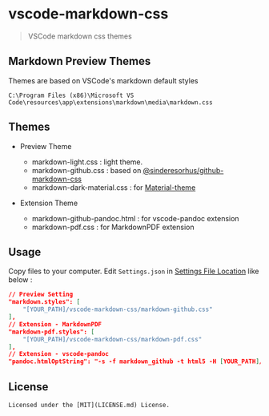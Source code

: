 # vscode-markdown-css

> VSCode markdown css themes

## Markdown Preview Themes

Themes are based on VSCode's markdown default styles

`C:\Program Files (x86)\Microsoft VS Code\resources\app\extensions\markdown\media\markdown.css`

## Themes

- Preview Theme

  - markdown-light.css : light theme.
  - markdown-github.css : based on [@sinderesorhus/github-markdown-css](https://github.com/sindresorhus/github-markdown-css)
  - markdown-dark-material.css : for [Material-theme](https://marketplace.visualstudio.com/items?itemName=zhuangtongfa.Material-theme)

- Extension Theme

  - markdown-github-pandoc.html : for vscode-pandoc extension
  - markdown-pdf.css : for MarkdownPDF extension

## Usage

Copy files to your computer. Edit `Settings.json` in [Settings File Location](https://code.visualstudio.com/Docs/customization/userandworkspace#_settings-file-locations) like below :

```json
// Preview Setting
"markdown.styles": [
    "[YOUR_PATH]/vscode-markdown-css/markdown-github.css"
],
// Extension - MarkdownPDF
"markdown-pdf.styles": [
    "[YOUR_PATH]/vscode-markdown-css/markdown-pdf.css"
],
// Extension - vscode-pandoc
"pandoc.htmlOptString": "-s -f markdown_github -t html5 -H [YOUR_PATH]/vscode-markdown-css/markdown-github-pandoc.html",
```

## License

    Licensed under the [MIT](LICENSE.md) License.